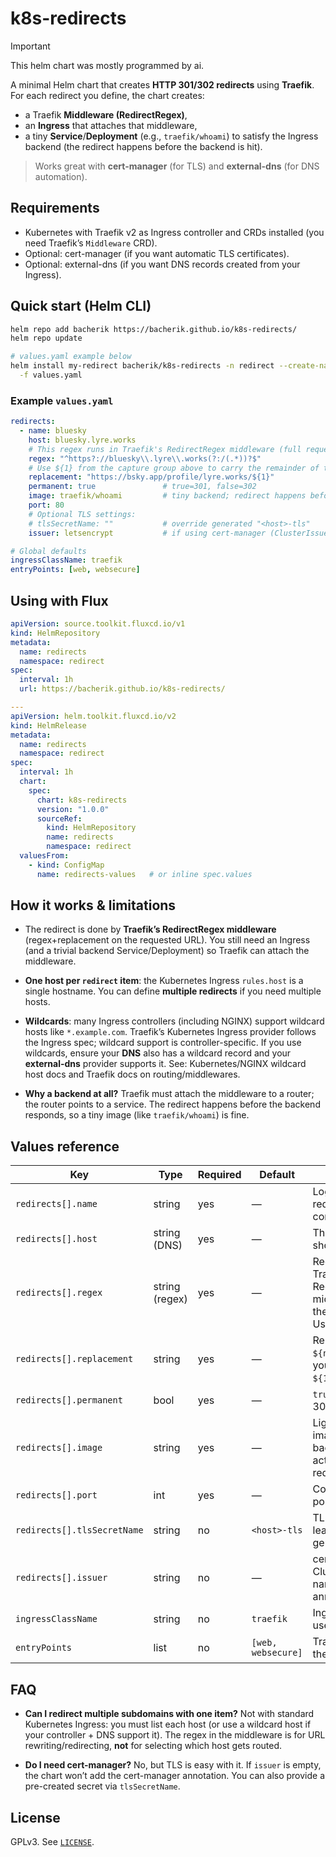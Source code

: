 # k8s-redirects

> [!IMPORTANT]  
> This helm chart was mostly programmed by ai.

A minimal Helm chart that creates **HTTP 301/302 redirects** using **Traefik**.  
For each redirect you define, the chart creates:

- a Traefik **Middleware (RedirectRegex)**,
- an **Ingress** that attaches that middleware,
- a tiny **Service**/**Deployment** (e.g., `traefik/whoami`) to satisfy the Ingress backend (the redirect happens before the backend is hit).

> Works great with **cert-manager** (for TLS) and **external-dns** (for DNS automation).

## Requirements

- Kubernetes with Traefik v2 as Ingress controller and CRDs installed (you need Traefik’s `Middleware` CRD).
- Optional: cert-manager (if you want automatic TLS certificates).
- Optional: external-dns (if you want DNS records created from your Ingress).

## Quick start (Helm CLI)

```bash
helm repo add bacherik https://bacherik.github.io/k8s-redirects/
helm repo update

# values.yaml example below
helm install my-redirect bacherik/k8s-redirects -n redirect --create-namespace \
  -f values.yaml
````

### Example `values.yaml`

```yaml
redirects:
  - name: bluesky
    host: bluesky.lyre.works
    # This regex runs in Traefik's RedirectRegex middleware (full request URL).
    regex: "^https?://bluesky\\.lyre\\.works(?:/(.*))?$"
    # Use ${1} from the capture group above to carry the remainder of the path.
    replacement: "https://bsky.app/profile/lyre.works/${1}"
    permanent: true               # true=301, false=302
    image: traefik/whoami         # tiny backend; redirect happens before it responds
    port: 80
    # Optional TLS settings:
    # tlsSecretName: ""           # override generated "<host>-tls"
    issuer: letsencrypt           # if using cert-manager (ClusterIssuer name)

# Global defaults
ingressClassName: traefik
entryPoints: [web, websecure]
```

## Using with Flux

```yaml
apiVersion: source.toolkit.fluxcd.io/v1
kind: HelmRepository
metadata:
  name: redirects
  namespace: redirect
spec:
  interval: 1h
  url: https://bacherik.github.io/k8s-redirects/

---
apiVersion: helm.toolkit.fluxcd.io/v2
kind: HelmRelease
metadata:
  name: redirects
  namespace: redirect
spec:
  interval: 1h
  chart:
    spec:
      chart: k8s-redirects
      version: "1.0.0"
      sourceRef:
        kind: HelmRepository
        name: redirects
        namespace: redirect
  valuesFrom:
    - kind: ConfigMap
      name: redirects-values   # or inline spec.values
```

## How it works & limitations

* The redirect is done by **Traefik’s RedirectRegex middleware** (regex+replacement on the requested URL).
  You still need an Ingress (and a trivial backend Service/Deployment) so Traefik can attach the middleware.

* **One host per `redirect` item**: the Kubernetes Ingress `rules.host` is a single hostname.
  You can define **multiple redirects** if you need multiple hosts.

* **Wildcards**: many Ingress controllers (including NGINX) support wildcard hosts like `*.example.com`. Traefik’s Kubernetes Ingress provider follows the Ingress spec; wildcard support is controller-specific. If you use wildcards, ensure your **DNS** also has a wildcard record and your **external-dns** provider supports it.
  See: Kubernetes/NGINX wildcard host docs and Traefik docs on routing/middlewares.

* **Why a backend at all?** Traefik must attach the middleware to a router; the router points to a service. The redirect happens before the backend responds, so a tiny image (like `traefik/whoami`) is fine.

## Values reference

| Key                         | Type           | Required | Default            | Description                                                                                        |
| --------------------------- | -------------- | -------- | ------------------ | -------------------------------------------------------------------------------------------------- |
| `redirects[].name`          | string         | yes      | —                  | Logical name for your redirect (used only in comments/examples).                                   |
| `redirects[].host`          | string (DNS)   | yes      | —                  | The Ingress host that should be redirected.                                                        |
| `redirects[].regex`         | string (regex) | yes      | —                  | Regex applied by Traefik’s RedirectRegex middleware against the requested URL. Use capture groups. |
| `redirects[].replacement`   | string         | yes      | —                  | Replacement with `${n}` groups. Usually your target URL + `${1}` to carry the path.                |
| `redirects[].permanent`     | bool           | yes      | —                  | `true` → 301, `false` → 302.                                                                       |
| `redirects[].image`         | string         | yes      | —                  | Lightweight container image for the backend (never actually used if redirect fires).               |
| `redirects[].port`          | int            | yes      | —                  | Container/service port.                                                                            |
| `redirects[].tlsSecretName` | string         | no       | `<host>-tls`       | TLS secret to use; leave empty to use generated default.                                           |
| `redirects[].issuer`        | string         | no       | —                  | cert-manager ClusterIssuer/Issuer name; if set, the annotation is added.                           |
| `ingressClassName`          | string         | no       | `traefik`          | Ingress class name to use.                                                                         |
| `entryPoints`               | list           | no       | `[web, websecure]` | Traefik entrypoints for the router annotation.                                                     |

## FAQ

* **Can I redirect multiple subdomains with one item?**
  Not with standard Kubernetes Ingress: you must list each host (or use a wildcard host if your controller + DNS support it). The regex in the middleware is for URL rewriting/redirecting, **not** for selecting which host gets routed.

* **Do I need cert-manager?**
  No, but TLS is easy with it. If `issuer` is empty, the chart won’t add the cert-manager annotation. You can also provide a pre-created secret via `tlsSecretName`.

## License

GPLv3. See [`LICENSE`](/LICENSE).